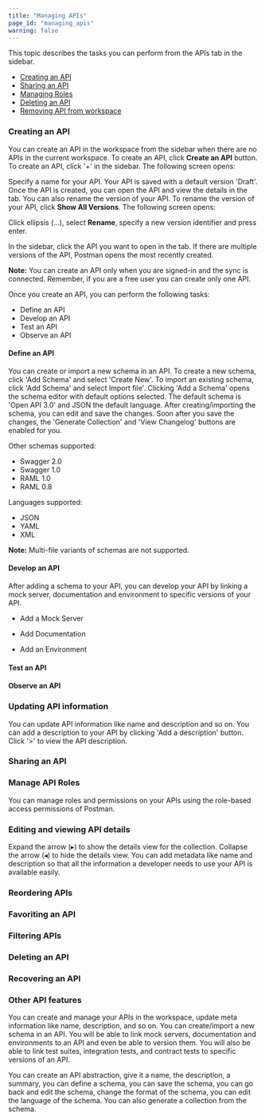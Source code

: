 ```yaml
---
title: "Managing APIs"
page_id: "managing_apis"
warning: false
---
```



This topic describes the tasks you can perform from the APIs tab in the sidebar.

* [Creating an API](#creating-an-api)
* [Sharing an API](#sharing-an-api)
* [Managing Roles](#managing-roles)
* [Deleting an API](#deleting-an-api)
* [Removing API from workspace](removing-api-from-workspace)


### Creating an API

You can create an API in the workspace from the sidebar when there are no APIs in the current workspace. To create an API, click **Create an API** button. To create an API, click '+' in the sidebar. The following screen opens:

Specify a name for your API. Your API is saved with a default version 'Draft'. Once the API is created, you can open the API and view the details in the tab. You can also rename the version of your API. To rename the version of your API, click **Show All Versions**. The following screen opens:


Click ellipsis (...), select **Rename**, specify a new version identifier and press enter. 


In the sidebar, click the API you want to open in the tab. If there are multiple versions of the API, Postman opens the most recently created. 

**Note:** You can create an API only when you are signed-in and the sync is connected. Remember, if you are a free user you can create only one API. 




Once you create an API, you can perform the following tasks:

* Define an API
* Develop an API
* Test an API
* Observe an API

#### Define an API

You can create or import a new schema in an API. To create a new schema, click 'Add Schema' and select 'Create New'. To import an existing schema, click 'Add Schema' and select Import file'. Clicking 'Add a Schema' opens the schema editor with default options selected. The default schema is 'Open API 3.0' and JSON the default language. After creating/importing the schema, you can edit and save the changes. Soon after you save the changes, the 'Generate Collection' and 'View Changelog' buttons are enabled for you. 




Other schemas supported:

* Swagger 2.0
* Swagger 1.0
* RAML 1.0
* RAML 0.8

Languages supported:

* JSON
* YAML
* XML

**Note:** Multi-file variants of schemas are not supported. 


#### Develop an API

After adding a schema to your API, you can develop your API by linking a mock server, documentation and environment to specific versions of your API. 

* Add a Mock Server

* Add Documentation

* Add an Environment



#### Test an API




#### Observe an API



### Updating API information

You can update API information like name and description and so on. You can add a description to your API by clicking 'Add a description' button. Click '>' to view the API description. 

### Sharing an API




### Manage API Roles 

You can manage roles and permissions on your APIs using the role-based access permissions of Postman. 








### Editing and viewing API details

Expand the arrow (&#9656;) to show the details view for the collection. Collapse the arrow (&#9666;) to hide the details view. You can add metadata like name and description so that all the information a developer needs to use your API is available easily. 






### Reordering APIs

### Favoriting an API

### Filtering APIs

### Deleting an API

### Recovering an API



### Other API features




You can create and manage your APIs in the workspace, update meta information like name, description, and so on. You can create/import a new schema in an API. You will be able to link mock servers, documentation and environments to an API and even be able to version them. You will also be able to link test suites, integration tests, and contract tests to specific versions of an API.

You can create an API abstraction, give it a name, the description, a summary, you can define a schema, you can save the schema, you can go back and edit the schema, change the format of the schema, you can edit the language of the schema. You can also generate a collection from the schema.



